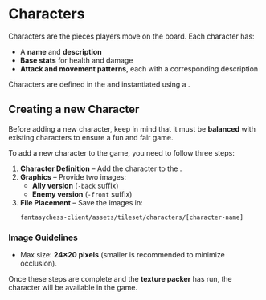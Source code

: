 # Characters

Characters are the pieces players move on the board. Each character has:
- A **name** and **description**
- **Base stats** for health and damage
- **Attack and movement patterns**, each with a corresponding description

Characters are defined in the [](CharacterDataModel.md) and instantiated using a [](CharacterEntity.md).

## Creating a new Character

Before adding a new character, keep in mind that it must be **balanced** with existing characters to 
ensure a fun and fair game.

To add a new character to the game, you need to follow three steps:

1. **Character Definition** – Add the character to the [](CharacterStore.md).
2. **Graphics** – Provide two images:
    - **Ally version** (`-back` suffix)
    - **Enemy version** (`-front` suffix)
3. **File Placement** – Save the images in:  
   ```
   fantasychess-client/assets/tileset/characters/[character-name]
   ```


### Image Guidelines
- Max size: **24×20 pixels** (smaller is recommended to minimize occlusion).

Once these steps are complete and the **texture packer** has run, the character will be available in the game.